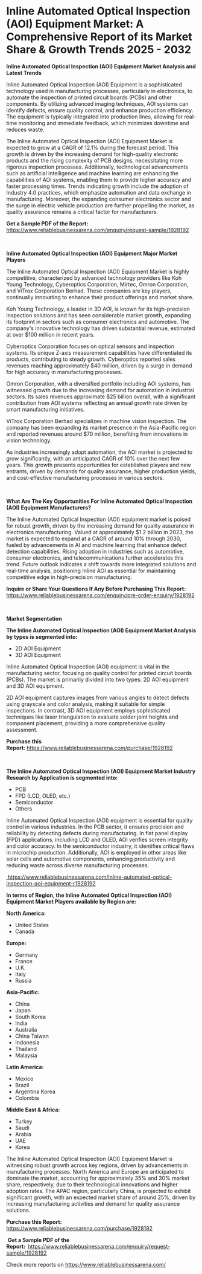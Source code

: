 <p><h1>Inline Automated Optical Inspection (AOI) Equipment Market: A Comprehensive Report of its Market Share & Growth Trends 2025 - 2032</h1></p><p><strong>Inline Automated Optical Inspection (AOI) Equipment Market Analysis and Latest Trends</strong></p>
<p><p>Inline Automated Optical Inspection (AOI) Equipment is a sophisticated technology used in manufacturing processes, particularly in electronics, to automate the inspection of printed circuit boards (PCBs) and other components. By utilizing advanced imaging techniques, AOI systems can identify defects, ensure quality control, and enhance production efficiency. The equipment is typically integrated into production lines, allowing for real-time monitoring and immediate feedback, which minimizes downtime and reduces waste.</p><p>The Inline Automated Optical Inspection (AOI) Equipment Market is expected to grow at a CAGR of 12.1% during the forecast period. This growth is driven by the increasing demand for high-quality electronic products and the rising complexity of PCB designs, necessitating more rigorous inspection processes. Additionally, technological advancements such as artificial intelligence and machine learning are enhancing the capabilities of AOI systems, enabling them to provide higher accuracy and faster processing times. Trends indicating growth include the adoption of Industry 4.0 practices, which emphasize automation and data exchange in manufacturing. Moreover, the expanding consumer electronics sector and the surge in electric vehicle production are further propelling the market, as quality assurance remains a critical factor for manufacturers.</p></p>
<p><strong>Get a Sample PDF of the Report:&nbsp;</strong> <a href="https://www.reliablebusinessarena.com/enquiry/request-sample/1928192?utm_campaign=2637&utm_medium=2&utm_source=Github&utm_content=ia&utm_term=29032025&utm_id=inline-automated-optical-inspection-aoi-equipment">https://www.reliablebusinessarena.com/enquiry/request-sample/1928192</a></p>
<p>&nbsp;</p>
<p><strong>Inline Automated Optical Inspection (AOI) Equipment Major Market Players</strong></p>
<p><p>The Inline Automated Optical Inspection (AOI) Equipment Market is highly competitive, characterized by advanced technology providers like Koh Young Technology, Cyberoptics Corporation, Mirtec, Omron Corporation, and ViTrox Corporation Berhad. These companies are key players, continually innovating to enhance their product offerings and market share.</p><p>Koh Young Technology, a leader in 3D AOI, is known for its high-precision inspection solutions and has seen considerable market growth, expanding its footprint in sectors such as consumer electronics and automotive. The company's innovative technology has driven substantial revenue, estimated at over $100 million in recent years.</p><p>Cyberoptics Corporation focuses on optical sensors and inspection systems. Its unique Z-axis measurement capabilities have differentiated its products, contributing to steady growth. Cyberoptics reported sales revenues reaching approximately $40 million, driven by a surge in demand for high accuracy in manufacturing processes.</p><p>Omron Corporation, with a diversified portfolio including AOI systems, has witnessed growth due to the increasing demand for automation in industrial sectors. Its sales revenues approximate $25 billion overall, with a significant contribution from AOI systems reflecting an annual growth rate driven by smart manufacturing initiatives.</p><p>ViTrox Corporation Berhad specializes in machine vision inspection. The company has been expanding its market presence in the Asia-Pacific region and reported revenues around $70 million, benefiting from innovations in vision technology.</p><p>As industries increasingly adopt automation, the AOI market is projected to grow significantly, with an anticipated CAGR of 10% over the next few years. This growth presents opportunities for established players and new entrants, driven by demands for quality assurance, higher production yields, and cost-effective manufacturing processes in various sectors.</p></p>
<p>&nbsp;</p>
<p><strong>What Are The Key Opportunities For Inline Automated Optical Inspection (AOI) Equipment Manufacturers?</strong></p>
<p><p>The Inline Automated Optical Inspection (AOI) equipment market is poised for robust growth, driven by the increasing demand for quality assurance in electronics manufacturing. Valued at approximately $1.2 billion in 2023, the market is expected to expand at a CAGR of around 10% through 2030, fueled by advancements in AI and machine learning that enhance defect detection capabilities. Rising adoption in industries such as automotive, consumer electronics, and telecommunications further accelerates this trend. Future outlook indicates a shift towards more integrated solutions and real-time analysis, positioning Inline AOI as essential for maintaining competitive edge in high-precision manufacturing.</p></p>
<p><strong>Inquire or Share Your Questions If Any Before Purchasing This Report:</strong> <a href="https://www.reliablebusinessarena.com/enquiry/pre-order-enquiry/1928192?utm_campaign=2637&utm_medium=2&utm_source=Github&utm_content=ia&utm_term=29032025&utm_id=inline-automated-optical-inspection-aoi-equipment">https://www.reliablebusinessarena.com/enquiry/pre-order-enquiry/1928192</a></p>
<p>&nbsp;</p>
<p><strong>Market Segmentation</strong></p>
<p><strong>The Inline Automated Optical Inspection (AOI) Equipment Market Analysis by types is segmented into:</strong></p>
<p><ul><li>2D AOI Equipment</li><li>3D AOI Equipment</li></ul></p>
<p><p>Inline Automated Optical Inspection (AOI) equipment is vital in the manufacturing sector, focusing on quality control for printed circuit boards (PCBs). The market is primarily divided into two types: 2D AOI equipment and 3D AOI equipment. </p><p>2D AOI equipment captures images from various angles to detect defects using grayscale and color analysis, making it suitable for simple inspections. In contrast, 3D AOI equipment employs sophisticated techniques like laser triangulation to evaluate solder joint heights and component placement, providing a more comprehensive quality assessment.</p></p>
<p><strong>Purchase this Report:&nbsp;</strong><a href="https://www.reliablebusinessarena.com/purchase/1928192?utm_campaign=2637&utm_medium=2&utm_source=Github&utm_content=ia&utm_term=29032025&utm_id=inline-automated-optical-inspection-aoi-equipment">https://www.reliablebusinessarena.com/purchase/1928192</a></p>
<p>&nbsp;</p>
<p><strong>The Inline Automated Optical Inspection (AOI) Equipment Market Industry Research by Application is segmented into:</strong></p>
<p><ul><li>PCB</li><li>FPD (LCD, OLED, etc.)</li><li>Semiconductor</li><li>Others</li></ul></p>
<p><p>Inline Automated Optical Inspection (AOI) equipment is essential for quality control in various industries. In the PCB sector, it ensures precision and reliability by detecting defects during manufacturing. In flat panel display (FPD) applications, including LCD and OLED, AOI verifies screen integrity and color accuracy. In the semiconductor industry, it identifies critical flaws in microchip production. Additionally, AOI is employed in other areas like solar cells and automotive components, enhancing productivity and reducing waste across diverse manufacturing processes.</p></p>
<p><a href="https://www.reliablebusinessarena.com/inline-automated-optical-inspection-aoi-equipment-r1928192?utm_campaign=2637&utm_medium=2&utm_source=Github&utm_content=ia&utm_term=29032025&utm_id=inline-automated-optical-inspection-aoi-equipment">&nbsp;https://www.reliablebusinessarena.com/inline-automated-optical-inspection-aoi-equipment-r1928192</a></p>
<p><strong>In terms of Region, the Inline Automated Optical Inspection (AOI) Equipment Market Players available by Region are:</strong></p>
<p>
    <p> <strong> North America: </strong>
        <ul>
            <li>United States</li>
            <li>Canada</li>
        </ul>
        </p> 
    <p> <strong> Europe: </strong>
        <ul>
            <li>Germany</li>
            <li>France</li>
            <li>U.K.</li>
            <li>Italy</li>
            <li>Russia</li>
        </ul>
        </p> 
    <p> <strong> Asia-Pacific: </strong>
        <ul>
            <li>China</li>
            <li>Japan</li>
            <li>South Korea</li>
            <li>India</li>
            <li>Australia</li>
            <li>China Taiwan</li>
            <li>Indonesia</li>
            <li>Thailand</li>
            <li>Malaysia</li>
        </ul>
        </p> 
    <p> <strong> Latin America: </strong>
        <ul>
            <li>Mexico</li>
            <li>Brazil</li>
            <li>Argentina Korea</li>
            <li>Colombia</li>
        </ul>
        </p> 
    <p> <strong> Middle East & Africa: </strong>
        <ul>
            <li>Turkey</li>
            <li>Saudi</li>
            <li>Arabia</li>
            <li>UAE</li>
            <li>Korea</li>
        </ul>
    </p>
    </p>
<p><p>The Inline Automated Optical Inspection (AOI) Equipment Market is witnessing robust growth across key regions, driven by advancements in manufacturing processes. North America and Europe are anticipated to dominate the market, accounting for approximately 35% and 30% market share, respectively, due to their technological innovations and higher adoption rates. The APAC region, particularly China, is projected to exhibit significant growth, with an expected market share of around 25%, driven by increasing manufacturing activities and demand for quality assurance solutions.</p></p>
<p><strong>Purchase this Report: </strong><a href="https://www.reliablebusinessarena.com/purchase/1928192?utm_campaign=2637&utm_medium=2&utm_source=Github&utm_content=ia&utm_term=29032025&utm_id=inline-automated-optical-inspection-aoi-equipment">https://www.reliablebusinessarena.com/purchase/1928192</a></p>
<p>&nbsp;<strong>Get a Sample PDF of the Report:&nbsp;&nbsp;</strong><a href="https://www.reliablebusinessarena.com/enquiry/request-sample/1928192?utm_campaign=2637&utm_medium=2&utm_source=Github&utm_content=ia&utm_term=29032025&utm_id=inline-automated-optical-inspection-aoi-equipment">https://www.reliablebusinessarena.com/enquiry/request-sample/1928192</a></p>
<p><strong></strong></p>
<p>Check more reports on <a href="https://www.reliablebusinessarena.com/?utm_campaign=2637&utm_medium=2&utm_source=Github&utm_content=ia&utm_term=29032025&utm_id=inline-automated-optical-inspection-aoi-equipment">https://www.reliablebusinessarena.com/</a></p>